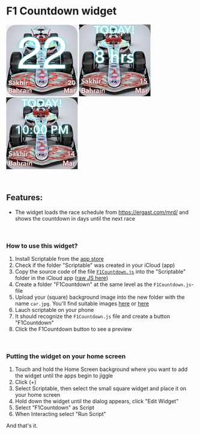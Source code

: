 
# F1 Countdown widget

![widget](https://github.com/Svalbard15/scriptable-widgets/blob/main/widget40.png "F1 Countdown Widget Days")
![widget](https://github.com/Svalbard15/scriptable-widgets/blob/main/IMG_0316.jpg "F1 Countdown Widget Hours")
![widget](https://github.com/Svalbard15/scriptable-widgets/blob/main/IMG_0317.jpg "F1 Countdown Widget Start Time")

<br/>

## Features:

* The widget loads the race schedule from https://ergast.com/mrd/ and shows the countdown in days until the next race

<br/>

### How to use this widget?

1. Install Scriptable from the [app store](https://apps.apple.com/us/app/scriptable/id1405459188)
1. Check if the folder "Scriptable" was created in your iCloud (app)
1. Copy the source code of the file [`F1Countdown.js`](/F1Countdown.js) into the "Scriptable" folder in the iCloud app ([raw JS here](https://raw.githubusercontent.com/Svalbard15/scriptable-widgets/main/F1Countdown.js))
1. Create a folder "F1Countdown" at the same level as the `F1Countdown.js`-file 
1. Upload your (square) background image into the new folder with the name `car.jpg`. You'll find suitable images [here](https://duckduckgo.com/?q=2022+formula+one+new+car&t=ffab&atb=v301-1&iar=images&iax=images&ia=images&iaf=layout%3ASquare) or [here](https://twitter.com/f1)
1. Lauch scriptable on your phone
1. It should recognize the `F1Countdown.js` file and create a button "F1Countdown"
1. Click the F1Countdown button to see a preview

<br/>

### Putting the widget on your home screen

1. Touch and hold the Home Screen background where you want to add the widget until the apps begin to jiggle
1. Click (+)
1. Select Scriptable, then select the small square widget and place it on your home screen
1. Hold down the widget until the dialog appears, click "Edit Widget"
1. Select "F1Countdown" as Script
1. When Interacting select "Run Script"

And that's it. 

<br/>
